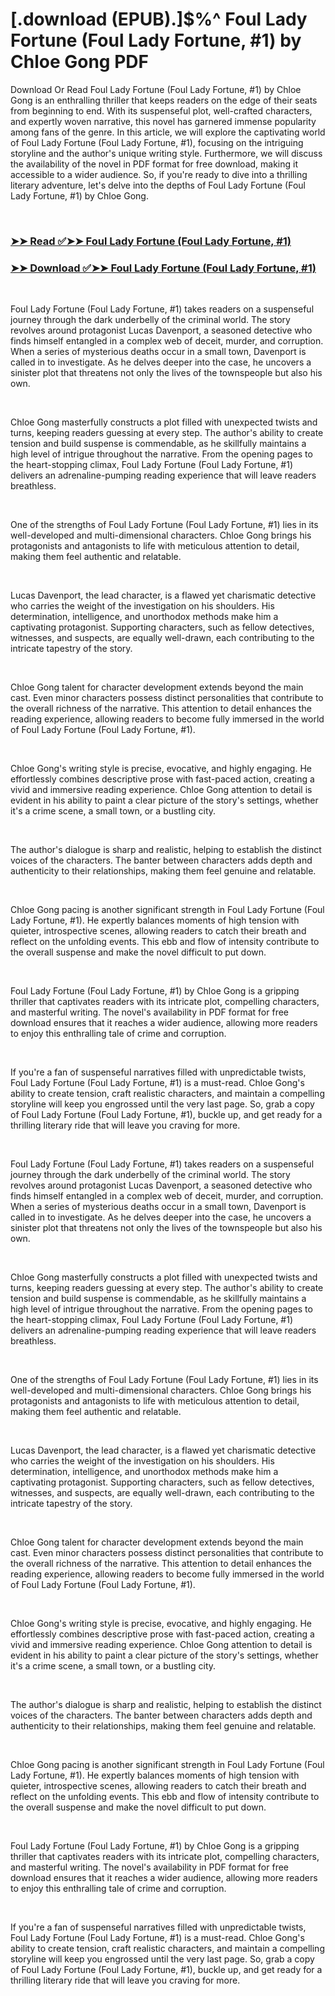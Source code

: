 # [.download (EPUB).]$%^ Foul Lady Fortune (Foul Lady Fortune, #1) by Chloe Gong PDF

<p>Download Or Read Foul Lady Fortune (Foul Lady Fortune, #1) by Chloe Gong is an enthralling thriller that keeps readers on the edge of their seats from beginning to end. With its suspenseful plot, well-crafted characters, and expertly woven narrative, this novel has garnered immense popularity among fans of the genre. In this article, we will explore the captivating world of Foul Lady Fortune (Foul Lady Fortune, #1), focusing on the intriguing storyline and the author's unique writing style. Furthermore, we will discuss the availability of the novel in PDF format for free download, making it accessible to a wider audience. So, if you're ready to dive into a thrilling literary adventure, let's delve into the depths of Foul Lady Fortune (Foul Lady Fortune, #1) by Chloe Gong.</p>
<p>&nbsp;</p>

### [➤➤ Read ✅➤➤ Foul Lady Fortune (Foul Lady Fortune, #1)](https://thehelpfulbooks.blogspot.com/id/57190453)

### [➤➤ Download ✅➤➤ Foul Lady Fortune (Foul Lady Fortune, #1)](https://thehelpfulbooks.blogspot.com/id/57190453)

<p>&nbsp;</p>
<p>Foul Lady Fortune (Foul Lady Fortune, #1) takes readers on a suspenseful journey through the dark underbelly of the criminal world. The story revolves around protagonist Lucas Davenport, a seasoned detective who finds himself entangled in a complex web of deceit, murder, and corruption. When a series of mysterious deaths occur in a small town, Davenport is called in to investigate. As he delves deeper into the case, he uncovers a sinister plot that threatens not only the lives of the townspeople but also his own.</p>
<p>&nbsp;</p>
<p>Chloe Gong masterfully constructs a plot filled with unexpected twists and turns, keeping readers guessing at every step. The author's ability to create tension and build suspense is commendable, as he skillfully maintains a high level of intrigue throughout the narrative. From the opening pages to the heart-stopping climax, Foul Lady Fortune (Foul Lady Fortune, #1) delivers an adrenaline-pumping reading experience that will leave readers breathless.</p>
<p>&nbsp;</p>
<p>One of the strengths of Foul Lady Fortune (Foul Lady Fortune, #1) lies in its well-developed and multi-dimensional characters. Chloe Gong brings his protagonists and antagonists to life with meticulous attention to detail, making them feel authentic and relatable.</p>
<p>&nbsp;</p>
<p>Lucas Davenport, the lead character, is a flawed yet charismatic detective who carries the weight of the investigation on his shoulders. His determination, intelligence, and unorthodox methods make him a captivating protagonist. Supporting characters, such as fellow detectives, witnesses, and suspects, are equally well-drawn, each contributing to the intricate tapestry of the story.</p>
<p>&nbsp;</p>
<p>Chloe Gong talent for character development extends beyond the main cast. Even minor characters possess distinct personalities that contribute to the overall richness of the narrative. This attention to detail enhances the reading experience, allowing readers to become fully immersed in the world of Foul Lady Fortune (Foul Lady Fortune, #1).</p>
<p>&nbsp;</p>
<p>Chloe Gong's writing style is precise, evocative, and highly engaging. He effortlessly combines descriptive prose with fast-paced action, creating a vivid and immersive reading experience. Chloe Gong attention to detail is evident in his ability to paint a clear picture of the story's settings, whether it's a crime scene, a small town, or a bustling city.</p>
<p>&nbsp;</p>
<p>The author's dialogue is sharp and realistic, helping to establish the distinct voices of the characters. The banter between characters adds depth and authenticity to their relationships, making them feel genuine and relatable.</p>
<p>&nbsp;</p>
<p>Chloe Gong pacing is another significant strength in Foul Lady Fortune (Foul Lady Fortune, #1). He expertly balances moments of high tension with quieter, introspective scenes, allowing readers to catch their breath and reflect on the unfolding events. This ebb and flow of intensity contribute to the overall suspense and make the novel difficult to put down.</p>
<p>&nbsp;</p>
<p>Foul Lady Fortune (Foul Lady Fortune, #1) by Chloe Gong is a gripping thriller that captivates readers with its intricate plot, compelling characters, and masterful writing. The novel's availability in PDF format for free download ensures that it reaches a wider audience, allowing more readers to enjoy this enthralling tale of crime and corruption.</p>
<p>&nbsp;</p>
<p>If you're a fan of suspenseful narratives filled with unpredictable twists, Foul Lady Fortune (Foul Lady Fortune, #1) is a must-read. Chloe Gong's ability to create tension, craft realistic characters, and maintain a compelling storyline will keep you engrossed until the very last page. So, grab a copy of Foul Lady Fortune (Foul Lady Fortune, #1), buckle up, and get ready for a thrilling literary ride that will leave you craving for more.</p>
<p>&nbsp;</p>
<p>Foul Lady Fortune (Foul Lady Fortune, #1) takes readers on a suspenseful journey through the dark underbelly of the criminal world. The story revolves around protagonist Lucas Davenport, a seasoned detective who finds himself entangled in a complex web of deceit, murder, and corruption. When a series of mysterious deaths occur in a small town, Davenport is called in to investigate. As he delves deeper into the case, he uncovers a sinister plot that threatens not only the lives of the townspeople but also his own.</p>
<p>&nbsp;</p>
<p>Chloe Gong masterfully constructs a plot filled with unexpected twists and turns, keeping readers guessing at every step. The author's ability to create tension and build suspense is commendable, as he skillfully maintains a high level of intrigue throughout the narrative. From the opening pages to the heart-stopping climax, Foul Lady Fortune (Foul Lady Fortune, #1) delivers an adrenaline-pumping reading experience that will leave readers breathless.</p>
<p>&nbsp;</p>
<p>One of the strengths of Foul Lady Fortune (Foul Lady Fortune, #1) lies in its well-developed and multi-dimensional characters. Chloe Gong brings his protagonists and antagonists to life with meticulous attention to detail, making them feel authentic and relatable.</p>
<p>&nbsp;</p>
<p>Lucas Davenport, the lead character, is a flawed yet charismatic detective who carries the weight of the investigation on his shoulders. His determination, intelligence, and unorthodox methods make him a captivating protagonist. Supporting characters, such as fellow detectives, witnesses, and suspects, are equally well-drawn, each contributing to the intricate tapestry of the story.</p>
<p>&nbsp;</p>
<p>Chloe Gong talent for character development extends beyond the main cast. Even minor characters possess distinct personalities that contribute to the overall richness of the narrative. This attention to detail enhances the reading experience, allowing readers to become fully immersed in the world of Foul Lady Fortune (Foul Lady Fortune, #1).</p>
<p>&nbsp;</p>
<p>Chloe Gong's writing style is precise, evocative, and highly engaging. He effortlessly combines descriptive prose with fast-paced action, creating a vivid and immersive reading experience. Chloe Gong attention to detail is evident in his ability to paint a clear picture of the story's settings, whether it's a crime scene, a small town, or a bustling city.</p>
<p>&nbsp;</p>
<p>The author's dialogue is sharp and realistic, helping to establish the distinct voices of the characters. The banter between characters adds depth and authenticity to their relationships, making them feel genuine and relatable.</p>
<p>&nbsp;</p>
<p>Chloe Gong pacing is another significant strength in Foul Lady Fortune (Foul Lady Fortune, #1). He expertly balances moments of high tension with quieter, introspective scenes, allowing readers to catch their breath and reflect on the unfolding events. This ebb and flow of intensity contribute to the overall suspense and make the novel difficult to put down.</p>
<p>&nbsp;</p>
<p>Foul Lady Fortune (Foul Lady Fortune, #1) by Chloe Gong is a gripping thriller that captivates readers with its intricate plot, compelling characters, and masterful writing. The novel's availability in PDF format for free download ensures that it reaches a wider audience, allowing more readers to enjoy this enthralling tale of crime and corruption.</p>
<p>&nbsp;</p>
<p>If you're a fan of suspenseful narratives filled with unpredictable twists, Foul Lady Fortune (Foul Lady Fortune, #1) is a must-read. Chloe Gong's ability to create tension, craft realistic characters, and maintain a compelling storyline will keep you engrossed until the very last page. So, grab a copy of Foul Lady Fortune (Foul Lady Fortune, #1), buckle up, and get ready for a thrilling literary ride that will leave you craving for more.</p>
<p>&nbsp;</p>
